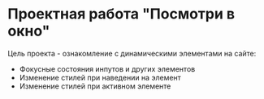 # Проектная работа "Посмотри в окно"

Цель проекта - ознакомление с динамическими элементами на сайте:

- Фокусные состояния инпутов и других элементов
- Изменение стилей при наведении на элемент
- Изменение стилей при активном элементе
